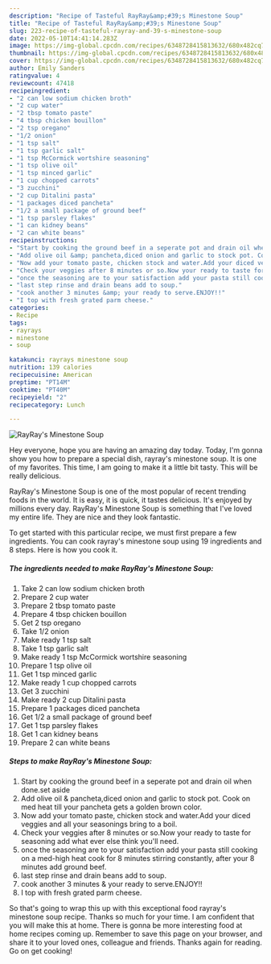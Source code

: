 ```yaml
---
description: "Recipe of Tasteful RayRay&amp;#39;s Minestone Soup"
title: "Recipe of Tasteful RayRay&amp;#39;s Minestone Soup"
slug: 223-recipe-of-tasteful-rayray-and-39-s-minestone-soup
date: 2022-05-10T14:41:14.283Z
image: https://img-global.cpcdn.com/recipes/6348728415813632/680x482cq70/rayrays-minestone-soup-recipe-main-photo.jpg
thumbnail: https://img-global.cpcdn.com/recipes/6348728415813632/680x482cq70/rayrays-minestone-soup-recipe-main-photo.jpg
cover: https://img-global.cpcdn.com/recipes/6348728415813632/680x482cq70/rayrays-minestone-soup-recipe-main-photo.jpg
author: Emily Sanders
ratingvalue: 4
reviewcount: 47418
recipeingredient:
- "2 can low sodium chicken broth"
- "2 cup water"
- "2 tbsp tomato paste"
- "4 tbsp chicken bouillon"
- "2 tsp oregano"
- "1/2 onion"
- "1 tsp salt"
- "1 tsp garlic salt"
- "1 tsp McCormick wortshire seasoning"
- "1 tsp olive oil"
- "1 tsp minced garlic"
- "1 cup chopped carrots"
- "3 zucchini"
- "2 cup Ditalini pasta"
- "1 packages diced pancheta"
- "1/2 a small package of ground beef"
- "1 tsp parsley flakes"
- "1 can kidney beans"
- "2 can white beans"
recipeinstructions:
- "Start by cooking the ground beef in a seperate pot and drain oil when done.set aside"
- "Add olive oil &amp; pancheta,diced onion and garlic to stock pot. Cook on med heat till your pancheta gets a golden brown color."
- "Now add your tomato paste, chicken stock and water.Add your diced veggies and all your seasonings bring to a boil."
- "Check your veggies after 8 minutes or so.Now your ready to taste for seasoning add what ever else think you&#39;ll need."
- "once the seasoning are to your satisfaction add your pasta still cooking on a med-high heat cook for 8 minutes stirring  constantly, after your 8 minutes add ground beef."
- "last step rinse and drain beans add to soup."
- "cook another 3 minutes &amp; your ready to serve.ENJOY!!"
- "I top with fresh grated parm cheese."
categories:
- Recipe
tags:
- rayrays
- minestone
- soup

katakunci: rayrays minestone soup 
nutrition: 139 calories
recipecuisine: American
preptime: "PT14M"
cooktime: "PT40M"
recipeyield: "2"
recipecategory: Lunch

---
```



![RayRay&#39;s Minestone Soup](https://img-global.cpcdn.com/recipes/6348728415813632/680x482cq70/rayrays-minestone-soup-recipe-main-photo.jpg)

Hey everyone, hope you are having an amazing day today. Today, I'm gonna show you how to prepare a special dish, rayray&#39;s minestone soup. It is one of my favorites. This time, I am going to make it a little bit tasty. This will be really delicious.

RayRay&#39;s Minestone Soup is one of the most popular of recent trending foods in the world. It is easy, it is quick, it tastes delicious. It's enjoyed by millions every day. RayRay&#39;s Minestone Soup is something that I've loved my entire life. They are nice and they look fantastic.




To get started with this particular recipe, we must first prepare a few ingredients. You can cook rayray&#39;s minestone soup using 19 ingredients and 8 steps. Here is how you cook it.

<!--inarticleads1-->

##### The ingredients needed to make RayRay&#39;s Minestone Soup:

1. Take 2 can low sodium chicken broth
1. Prepare 2 cup water
1. Prepare 2 tbsp tomato paste
1. Prepare 4 tbsp chicken bouillon
1. Get 2 tsp oregano
1. Take 1/2 onion
1. Make ready 1 tsp salt
1. Take 1 tsp garlic salt
1. Make ready 1 tsp McCormick wortshire seasoning
1. Prepare 1 tsp olive oil
1. Get 1 tsp minced garlic
1. Make ready 1 cup chopped carrots
1. Get 3 zucchini
1. Make ready 2 cup Ditalini pasta
1. Prepare 1 packages diced pancheta
1. Get 1/2 a small package of ground beef
1. Get 1 tsp parsley flakes
1. Get 1 can kidney beans
1. Prepare 2 can white beans




<!--inarticleads2-->

##### Steps to make RayRay&#39;s Minestone Soup:

1. Start by cooking the ground beef in a seperate pot and drain oil when done.set aside
1. Add olive oil &amp; pancheta,diced onion and garlic to stock pot. Cook on med heat till your pancheta gets a golden brown color.
1. Now add your tomato paste, chicken stock and water.Add your diced veggies and all your seasonings bring to a boil.
1. Check your veggies after 8 minutes or so.Now your ready to taste for seasoning add what ever else think you&#39;ll need.
1. once the seasoning are to your satisfaction add your pasta still cooking on a med-high heat cook for 8 minutes stirring  constantly, after your 8 minutes add ground beef.
1. last step rinse and drain beans add to soup.
1. cook another 3 minutes &amp; your ready to serve.ENJOY!!
1. I top with fresh grated parm cheese.




So that's going to wrap this up with this exceptional food rayray&#39;s minestone soup recipe. Thanks so much for your time. I am confident that you will make this at home. There is gonna be more interesting food at home recipes coming up. Remember to save this page on your browser, and share it to your loved ones, colleague and friends. Thanks again for reading. Go on get cooking!
